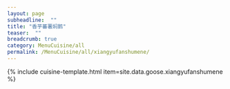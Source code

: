 ```yaml
---
layout: page
subheadline:  ""
title: "香芋蕃薯焖鹅" 
teaser:  "" 
breadcrumb: true
category: MenuCuisine/all
permalink: /MenuCuisine/all/xiangyufanshumene/
---
```


{% include cuisine-template.html item=site.data.goose.xiangyufanshumene %}
